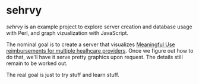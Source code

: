 sehrvy
======

_sehrvy_ is an example project to explore server creation and database usage with Perl, and graph vizualization with JavaScript.

The nominal goal is to create a server that visualizes [Meaningful Use reimbursements for multiple healhcare providers][1]. Once we figure out how to do that, we'll have it serve pretty graphics upon request. The details still remain to be worked out.

  [1]: http://explore.data.gov/Science-and-Technology/CMS-Medicare-and-Medicaid-EHR-Incentive-Program-el/8pfj-qf8a "Meaningful Use Data"

The real goal is just to try stuff and learn stuff.
